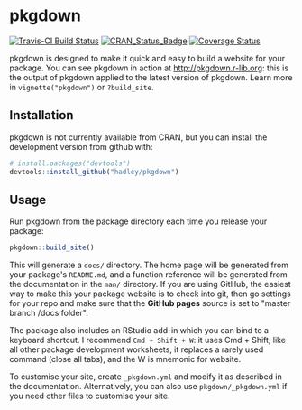 
<!-- README.md is generated from README.Rmd. Please edit that file -->
pkgdown
=======

[![Travis-CI Build Status](https://travis-ci.org/hadley/pkgdown.svg?branch=master)](https://travis-ci.org/hadley/pkgdown) [![CRAN\_Status\_Badge](http://www.r-pkg.org/badges/version/pkgdown)](https://cran.r-project.org/package=pkgdown) [![Coverage Status](https://img.shields.io/codecov/c/github/hadley/pkgdown/master.svg)](https://codecov.io/github/hadley/pkgdown?branch=master)

pkgdown is designed to make it quick and easy to build a website for your package. You can see pkgdown in action at <http://pkgdown.r-lib.org>: this is the output of pkgdown applied to the latest version of pkgdown. Learn more in `vignette("pkgdown")` or `?build_site`.

Installation
------------

pkgdown is not currently available from CRAN, but you can install the development version from github with:

``` r
# install.packages("devtools")
devtools::install_github("hadley/pkgdown")
```

Usage
-----

Run pkgdown from the package directory each time you release your package:

``` r
pkgdown::build_site()
```

This will generate a `docs/` directory. The home page will be generated from your package's `README.md`, and a function reference will be generated from the documentation in the `man/` directory. If you are using GitHub, the easiest way to make this your package website is to check into git, then go settings for your repo and make sure that the **GitHub pages** source is set to "master branch /docs folder".

The package also includes an RStudio add-in which you can bind to a keyboard shortcut. I recommend `Cmd + Shift + W`: it uses Cmd + Shift, like all other package development worksheets, it replaces a rarely used command (close all tabs), and the W is mnemonic for website.

To customise your site, create `_pkgdown.yml` and modify it as described in the documentation. Alternatively, you can also use `pkgdown/_pkgdown.yml` if you need other files to customise your site.

